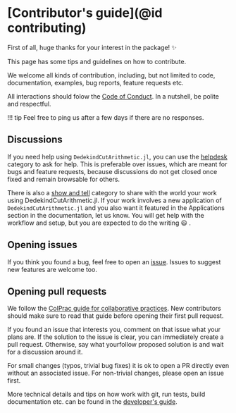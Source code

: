 # [Contributor's guide](@id contributing)

First of all, huge thanks for your interest in the package! ✨

This page has some tips and guidelines on how to contribute.

We welcome all kinds of contribution, including, but not limited to code, documentation, examples, bug reports, feature requests etc.

All interactions should folow the [Code of Conduct](https://github.com/lucaferranti/DedekindCutArithmetic.jl/blob/main/CODE_OF_CONDUCT.md). In a nutshell, be polite and respectful.

!!! tip
    Feel free to ping us after a few days if there are no responses.

## Discussions

If you need help using `DedekindCutArithmetic.jl`, you can use the [helpdesk](https://github.com/lucaferranti/DedekindCutArithmetic.jl/discussions/categories/helpdesk) category to ask for help. This is preferable over issues, which are meant for bugs and feature requests, because discussions do not get closed once fixed and remain browsable for others.

There is also a [show and tell](https://github.com/lucaferranti/DedekindCutArithmetic.jl/discussions/categories/show-and-tell) category to share with the world your work using DedekindCutArithmetic.jl. If your work involves a new application of `DedekindCutArithmetic.jl` and you also want it featured in the Applications section in the documentation, let us know. You will get help with the workflow and setup, but you are expected to do the writing 😃 .

## Opening issues

If you think you found a bug, feel free to open an [issue](https://github.com/lucaferranti/DedekindCutArithmetic.jl/issues). Issues to suggest new features are welcome too.

## Opening pull requests

We follow the [ColPrac guide for collaborative practices](https://github.com/SciML/ColPrac). New contributors should make sure to read that guide before opening their first pull request.

If you found an issue that interests you, comment on that issue what your plans are.
If the solution to the issue is clear, you can immediately create a pull request.
Otherwise, say what yourfollow proposed solution is and wait for a discussion around it.

For small changes (typos, trivial bug fixes) it is ok to open a PR directly even without an associated issue. For non-trivial changes, please open an issue first.

More technical details and tips on how work with git, run tests, build documentation etc. can be found in the [developer's guide](91-developer.md).
